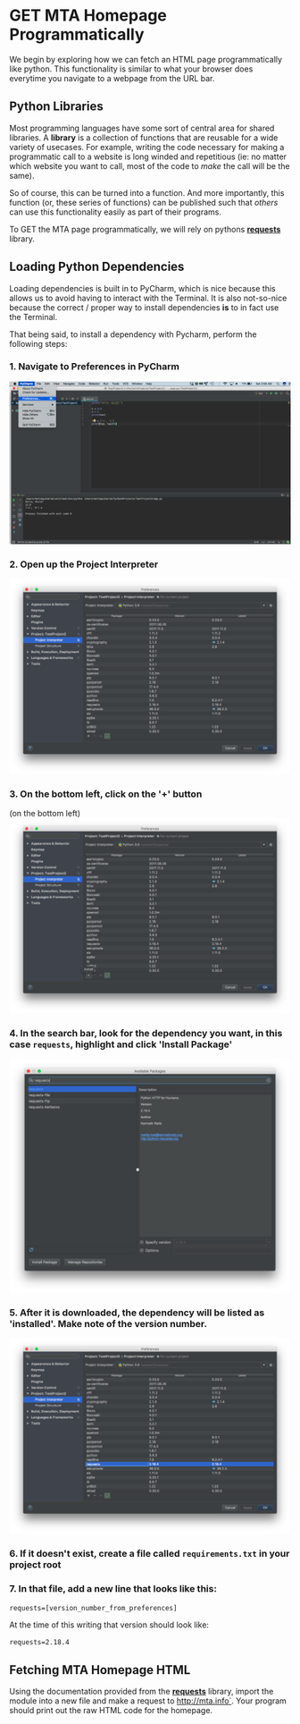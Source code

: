 # GET MTA Homepage Programmatically

We begin by exploring how we can fetch an HTML page programmatically like python. This functionality is similar to what your browser does everytime you navigate to a webpage from the URL bar.

## Python Libraries

Most programming languages have some sort of central area for shared libraries. A **library** is a collection of functions that are reusable for a wide variety of usecases. For example, writing the code necessary for making a programmatic call to a website is long winded and repetitious (ie: no matter which website you want to call, most of the code to *make* the call will be the same).

So of course, this can be turned into a function. And more importantly, this function (or, these series of functions) can be published such that *others* can use this functionality easily as part of their programs. 

To GET the MTA page programmatically, we will rely on pythons **[requests](http://docs.python-requests.org/en/master/)** library.

## Loading Python Dependencies

Loading dependencies is built in to PyCharm, which is nice because this allows us to avoid having to interact with the Terminal. It is also not-so-nice because the correct / proper way to install dependencies **is** to in fact use the Terminal.

That being said, to install a dependency with Pycharm, perform the following steps:

### 1. Navigate to Preferences in PyCharm

![1](https://github.com/mottaquikarim/PythonBootcamp/blob/master/assets/Deps_Step1.png?raw=true)

### 2. Open up the Project Interpreter

![2](https://github.com/mottaquikarim/PythonBootcamp/blob/master/assets/Deps_Step2.png?raw=true)

### 3. On the bottom left, click on the '+' button

(on the bottom left)
![3](https://github.com/mottaquikarim/PythonBootcamp/blob/master/assets/Deps_Step3.png?raw=true)

### 4. In the search bar, look for the dependency you want, in this case `requests`, highlight and click 'Install Package'

![4](https://github.com/mottaquikarim/PythonBootcamp/blob/master/assets/Deps_Step4.png?raw=true)

### 5. After it is downloaded, the dependency will be listed as 'installed'. Make note of the version number.

![5](https://github.com/mottaquikarim/PythonBootcamp/blob/master/assets/Deps_Step5.png?raw=true)

### 6. If it doesn't exist, create a file called `requirements.txt` in your project root

### 7. In that file, add a new line that looks like this:

```
requests=[version_number_from_preferences]
```

At the time of this writing that version should look like:
```
requests=2.18.4
```

## Fetching MTA Homepage HTML

Using the documentation provided from the  **[requests](http://docs.python-requests.org/en/master/)** library, import the module into a new file and make a request to http://mta.info`. Your program should print out the raw HTML code for the homepage.
